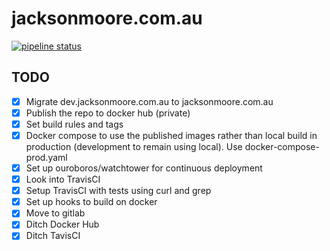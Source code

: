 # jacksonmoore.com.au

[![pipeline status](https://gitlab.com/jmanmini/jacksonmoore-com-au/badges/master/pipeline.svg)](https://gitlab.com/jmanmini/jacksonmoore-com-au/commits/master)

## TODO

- [x] Migrate dev.jacksonmoore.com.au to jacksonmoore.com.au
- [x] Publish the repo to docker hub (private)
- [x] Set build rules and tags
- [x] Docker compose to use the published images rather than local build in production (development to remain using local). Use docker-compose-prod.yaml
- [x] Set up ouroboros/watchtower for continuous deployment
- [x] Look into TravisCI
- [x] Setup TravisCI with tests using curl and grep
- [x] Set up hooks to build on docker
- [x] Move to gitlab
- [x] Ditch Docker Hub
- [x] Ditch TavisCI
